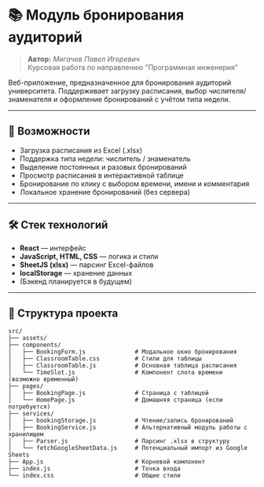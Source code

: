 # 📚 Модуль бронирования аудиторий

> **Автор:** *Мигачев Павел Игоревич*  
> Курсовая работа по направлению "Программная инженерия"

Веб-приложение, предназначенное для бронирования аудиторий университета. Поддерживает загрузку расписания, выбор числителя/знаменателя и оформление бронирований с учётом типа недели.

---

## 🚀 Возможности

- Загрузка расписания из Excel (.xlsx)
- Поддержка типа недели: числитель / знаменатель
- Выделение постоянных и разовых бронирований
- Просмотр расписания в интерактивной таблице
- Бронирование по клику с выбором времени, имени и комментария
- Локальное хранение бронирований (без сервера)

---

## 🛠 Стек технологий

- **React** — интерфейс
- **JavaScript, HTML, CSS** — логика и стили
- **SheetJS (xlsx)** — парсинг Excel-файлов
- **localStorage** — хранение данных
- (Бэкенд планируется в будущем)

---

## 📂 Структура проекта

```plaintext
src/
├── assets/
├── components/
│   ├── BookingForm.js              # Модальное окно бронирования
│   ├── ClassroomTable.css          # Стили для таблицы
│   ├── ClassroomTable.js           # Основная таблица расписания
│   └── TimeSlot.js                 # Компонент слота времени (возможно временный)
├── pages/
│   ├── BookingPage.js              # Страница с таблицей
│   └── HomePage.js                 # Домашняя страница (если потребуется)
├── services/
│   ├── bookingStorage.js           # Чтение/запись бронирований
│   ├── BookingService.js           # Альтернативный модуль работы с хранилищем
│   ├── Parser.js                   # Парсинг .xlsx в структуру
│   └── fetchGoogleSheetData.js     # Потенциальный импорт из Google Sheets
├── App.js                          # Корневой компонент
├── index.js                        # Точка входа
└── index.css                       # Общие стили
